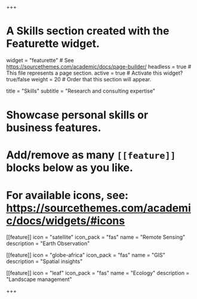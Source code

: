 +++
# A Skills section created with the Featurette widget.
widget = "featurette"  # See https://sourcethemes.com/academic/docs/page-builder/
headless = true  # This file represents a page section.
active = true  # Activate this widget? true/false
weight = 20  # Order that this section will appear.

title = "Skills"
subtitle = "Research and consulting expertise"

# Showcase personal skills or business features.
#
# Add/remove as many `[[feature]]` blocks below as you like.
#
# For available icons, see: https://sourcethemes.com/academic/docs/widgets/#icons

[[feature]]
  icon = "satellite"
  icon_pack = "fas"
  name = "Remote Sensing"
  description = "Earth Observation"

[[feature]]
  icon = "globe-africa"
  icon_pack = "fas"
  name = "GIS"
  description = "Spatial insights"


[[feature]]
  icon = "leaf"
  icon_pack = "fas"
  name = "Ecology"
  description = "Landscape management"  



+++
